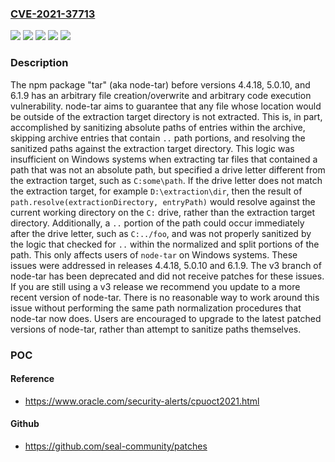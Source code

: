 ### [CVE-2021-37713](https://cve.mitre.org/cgi-bin/cvename.cgi?name=CVE-2021-37713)
![](https://img.shields.io/static/v1?label=Product&message=node-tar&color=blue)
![](https://img.shields.io/static/v1?label=Version&message=%3C%204.4.18%20&color=brightgreen)
![](https://img.shields.io/static/v1?label=Version&message=%3E%3D%205.0.0%2C%20%3C%205.0.10%20&color=brightgreen)
![](https://img.shields.io/static/v1?label=Version&message=%3E%3D%206.0.0%2C%20%3C%206.1.9%20&color=brightgreen)
![](https://img.shields.io/static/v1?label=Vulnerability&message=CWE-22%3A%20Improper%20Limitation%20of%20a%20Pathname%20to%20a%20Restricted%20Directory%20('Path%20Traversal')&color=brightgreen)

### Description

The npm package "tar" (aka node-tar) before versions 4.4.18, 5.0.10, and 6.1.9 has an arbitrary file creation/overwrite and arbitrary code execution vulnerability. node-tar aims to guarantee that any file whose location would be outside of the extraction target directory is not extracted. This is, in part, accomplished by sanitizing absolute paths of entries within the archive, skipping archive entries that contain `..` path portions, and resolving the sanitized paths against the extraction target directory. This logic was insufficient on Windows systems when extracting tar files that contained a path that was not an absolute path, but specified a drive letter different from the extraction target, such as `C:some\path`. If the drive letter does not match the extraction target, for example `D:\extraction\dir`, then the result of `path.resolve(extractionDirectory, entryPath)` would resolve against the current working directory on the `C:` drive, rather than the extraction target directory. Additionally, a `..` portion of the path could occur immediately after the drive letter, such as `C:../foo`, and was not properly sanitized by the logic that checked for `..` within the normalized and split portions of the path. This only affects users of `node-tar` on Windows systems. These issues were addressed in releases 4.4.18, 5.0.10 and 6.1.9. The v3 branch of node-tar has been deprecated and did not receive patches for these issues. If you are still using a v3 release we recommend you update to a more recent version of node-tar. There is no reasonable way to work around this issue without performing the same path normalization procedures that node-tar now does. Users are encouraged to upgrade to the latest patched versions of node-tar, rather than attempt to sanitize paths themselves.

### POC

#### Reference
- https://www.oracle.com/security-alerts/cpuoct2021.html

#### Github
- https://github.com/seal-community/patches


